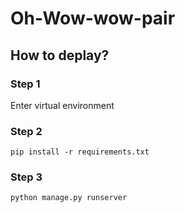 # Oh-Wow-wow-pair

## How to deplay?

### Step 1  
Enter virtual environment

### Step 2
```
pip install -r requirements.txt
```
### Step 3
```
python manage.py runserver
```
